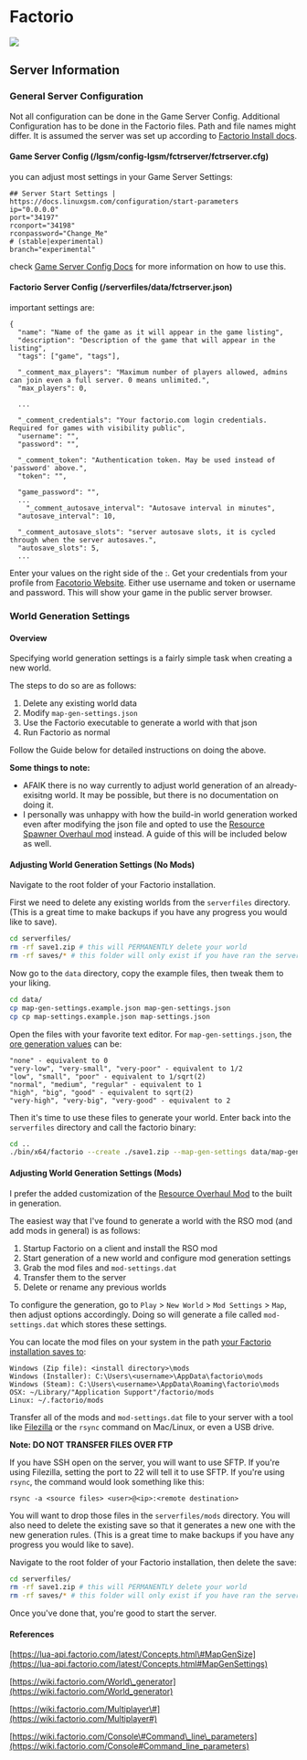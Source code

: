 # Factorio

![](../.gitbook/assets/factoriobanner.jpg)

## Server Information

### General Server Configuration

Not all configuration can be done in the Game Server Config. Additional Configuration has to be done in the Factorio files.
Path and file names might differ. It is assumed the server was set up according to [Factorio Install docs](https://linuxgsm.com/lgsm/fctrserver/).

#### Game Server Config (/lgsm/config-lgsm/fctrserver/fctrserver.cfg)

you can adjust most settings in your Game Server Settings:

```text
## Server Start Settings | https://docs.linuxgsm.com/configuration/start-parameters
ip="0.0.0.0"
port="34197"
rconport="34198"
rconpassword="Change_Me"
# (stable|experimental)
branch="experimental"
```
check [Game Server Config Docs](https://docs.linuxgsm.com/configuration/game-server-config) for more information on how to use this.

#### Factorio Server Config (/serverfiles/data/fctrserver.json)

important settings are:
```text
{
  "name": "Name of the game as it will appear in the game listing",
  "description": "Description of the game that will appear in the listing",
  "tags": ["game", "tags"],

  "_comment_max_players": "Maximum number of players allowed, admins can join even a full server. 0 means unlimited.",
  "max_players": 0,

  ...

  "_comment_credentials": "Your factorio.com login credentials. Required for games with visibility public",
  "username": "",
  "password": "",

  "_comment_token": "Authentication token. May be used instead of 'password' above.",
  "token": "",

  "game_password": "",
  ...
    "_comment_autosave_interval": "Autosave interval in minutes",
  "autosave_interval": 10,

  "_comment_autosave_slots": "server autosave slots, it is cycled through when the server autosaves.",
  "autosave_slots": 5,
  ...
  ```
Enter your values on the right side of the :. Get your credentials from your profile from [Facotorio Website](www.Factorio.com). Either use username and token or username and password. This will show your game in the public server browser.

### World Generation Settings

#### Overview

Specifying world generation settings is a fairly simple task when creating a new world.

The steps to do so are as follows:

1. Delete any existing world data
2. Modify `map-gen-settings.json`
3. Use the Factorio executable to generate a world with that json
4. Run Factorio as normal

Follow the Guide below for detailed instructions on doing the above.

**Some things to note:**

* AFAIK there is no way currently to adjust world generation of an already-exisitng world. It may be possible, but there is no documentation on doing it.
* I personally was unhappy with how the build-in world generation worked even after modifying the json file and opted to use the [Resource Spawner Overhaul mod](https://mods.factorio.com/mods/orzelek/rso-mod) instead. A guide of this will be included below as well. 

#### Adjusting World Generation Settings \(No Mods\)

Navigate to the root folder of your Factorio installation.

First we need to delete any existing worlds from the `serverfiles` directory. \(This is a great time to make backups if you have any progress you would like to save\).

```bash
cd serverfiles/
rm -rf save1.zip # this will PERMANENTLY delete your world
rm -rf saves/* # this folder will only exist if you have ran the server
```

Now go to the `data` directory, copy the example files, then tweak them to your liking.

```bash
cd data/
cp map-gen-settings.example.json map-gen-settings.json
cp cp map-settings.example.json map-settings.json
```

Open the files with your favorite text editor. For `map-gen-settings.json`, the [ore generation values](https://lua-api.factorio.com/latest/Concepts.html#MapGenSize) can be:

```text
"none" - equivalent to 0
"very-low", "very-small", "very-poor" - equivalent to 1/2
"low", "small", "poor" - equivalent to 1/sqrt(2)
"normal", "medium", "regular" - equivalent to 1
"high", "big", "good" - equivalent to sqrt(2)
"very-high", "very-big", "very-good" - equivalent to 2
```

Then it's time to use these files to generate your world. Enter back into the `serverfiles` directory and call the factorio binary:

```bash
cd ..
./bin/x64/factorio --create ./save1.zip --map-gen-settings data/map-gen-settings.json --map-settings data/map-settings.json
```

#### Adjusting World Generation Settings \(Mods\)

I prefer the added customization of the [Resource Overhaul Mod](https://mods.factorio.com/mods/orzelek/rso-mod) to the built in generation.

The easiest way that I've found to generate a world with the RSO mod \(and add mods in general\) is as follows:

1. Startup Factorio on a client and install the RSO mod
2. Start generation of a new world and configure mod generation settings
3. Grab the mod files and `mod-settings.dat`
4. Transfer them to the server 
5. Delete or rename any previous worlds

To configure the generation, go to `Play` &gt; `New World` &gt; `Mod Settings` &gt; `Map`, then adjust options accordingly. Doing so will generate a file called `mod-settings.dat` which stores these settings.

You can locate the mod files on your system in the path [your Factorio installation saves to](https://wiki.factorio.com/Application_directory/Changing_the_save_directory):

```text
Windows (Zip file): <install directory>\mods
Windows (Installer): C:\Users\<username>\AppData\factorio\mods
Windows (Steam): C:\Users\<username>\AppData\Roaming\factorio\mods
OSX: ~/Library/"Application Support"/factorio/mods
Linux: ~/.factorio/mods
```

Transfer all of the mods and `mod-settings.dat` file to your server with a tool like [Filezilla](https://filezilla-project.org/) or the `rsync` command on Mac/Linux, or even a USB drive.

**Note: DO NOT TRANSFER FILES OVER FTP**

If you have SSH open on the server, you will want to use SFTP. If you're using Filezilla, setting the port to 22 will tell it to use SFTP. If you're using `rsync`, the command would look something like this:

```text
rsync -a <source files> <user>@<ip>:<remote destination>
```

You will want to drop those files in the `serverfiles/mods` directory. You will also need to delete the existing save so that it generates a new one with the new generation rules. \(This is a great time to make backups if you have any progress you would like to save\).

Navigate to the root folder of your Factorio installation, then delete the save:

```bash
cd serverfiles/
rm -rf save1.zip # this will PERMANENTLY delete your world
rm -rf saves/* # this folder will only exist if you have ran the server
```

Once you've done that, you're good to start the server.

#### References

[https://lua-api.factorio.com/latest/Concepts.html\#MapGenSize](https://lua-api.factorio.com/latest/Concepts.html#MapGenSettings)

[https://wiki.factorio.com/World\_generator](https://wiki.factorio.com/World_generator)

[https://wiki.factorio.com/Multiplayer\#](https://wiki.factorio.com/Multiplayer#)

[https://wiki.factorio.com/Console\#Command\_line\_parameters](https://wiki.factorio.com/Console#Command_line_parameters)


